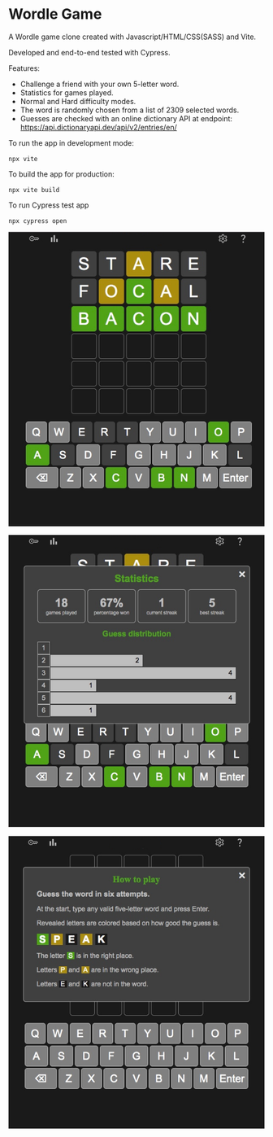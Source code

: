 # Wordle Game

A Wordle game clone created with Javascript/HTML/CSS(SASS) and Vite.

Developed and end-to-end tested with Cypress.

Features:

- Challenge a friend with your own 5-letter word.
- Statistics for games played.
- Normal and Hard difficulty modes.
- The word is randomly chosen from a list of 2309 selected words.
- Guesses are checked with an online dictionary API at endpoint: https://api.dictionaryapi.dev/api/v2/entries/en/

To run the app in development mode:

```
npx vite
```

To build the app for production:

```
npx vite build
```

To run Cypress test app

```
npx cypress open
```

![](./screenshots/01.jpeg)

![](./screenshots/02.jpeg)

![](./screenshots/03.jpeg)
